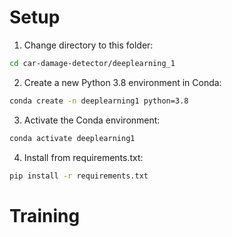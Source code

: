 
# Setup

1. Change directory to this folder:
```bash
cd car-damage-detector/deeplearning_1
```

2. Create a new Python 3.8 environment in Conda:
```bash
conda create -n deeplearning1 python=3.8
```

3. Activate the Conda environment:
```bash
conda activate deeplearning1
```

4. Install from requirements.txt:
```bash
pip install -r requirements.txt
```

# Training

